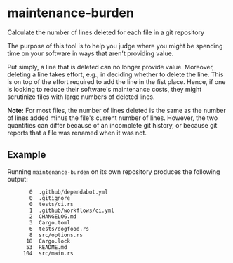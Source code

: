 # maintenance-burden

Calculate the number of lines deleted for each file in a git repository

The purpose of this tool is to help you judge where you might be spending time on your software in ways that aren't providing value.

Put simply, a line that is deleted can no longer provide value. Moreover, deleting a line takes effort, e.g., in deciding whether to delete the line. This is on top of the effort required to add the line in the fist place. Hence, if one is looking to reduce their software's maintenance costs, they might scrutinize files with large numbers of deleted lines.

**Note:** For most files, the number of lines deleted is the same as the number of lines added minus the file's current number of lines. However, the two quantities can differ because of an incomplete git history, or because git reports that a file was renamed when it was not.

## Example

Running `maintenance-burden` on its own repository produces the following output:

<!-- maintenance-burden-start -->

```
       0  .github/dependabot.yml
       0  .gitignore
       0  tests/ci.rs
       1  .github/workflows/ci.yml
       2  CHANGELOG.md
       3  Cargo.toml
       6  tests/dogfood.rs
       8  src/options.rs
      18  Cargo.lock
      53  README.md
     104  src/main.rs
```

<!-- maintenance-burden-end -->
